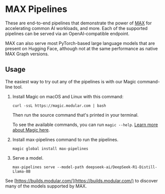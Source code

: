 # MAX Pipelines

These are end-to-end pipelines that demonstrate the power of
[MAX](https://docs.modular.com/max/) for accelerating common AI workloads, and
more. Each of the supported pipelines can be served via an OpenAI-compatible
endpoint.

MAX can also serve most PyTorch-based large language models that are
present on Hugging Face, although not at the same performance as native MAX
Graph versions.

## Usage

The easiest way to try out any of the pipelines is with our Magic command-line
tool.

1. Install Magic on macOS and Linux with this command:

   ```shell
   curl -ssL https://magic.modular.com | bash
   ```

   Then run the source command that's printed in your terminal.

   To see the available commands, you can run `magic --help`.
   [Learn more about Magic here](https://docs.modular.com/magic).

2. Install max-pipelines command to run the pipelines.

   ```shell
   magic global install max-pipelines
   ```

3. Serve a model.

   ```shell
   max-pipelines serve --model-path deepseek-ai/DeepSeek-R1-Distill-Llama-8B
   ```

See [https://builds.modular.com/](https://builds.modular.com/) to discover many
of the models supported by MAX.
